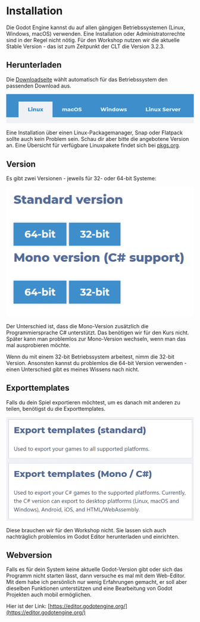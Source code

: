 # Installation

Die Godot Engine kannst du auf allen gängigen Betriebssystemen (Linux, Windows, macOS) verwenden. Eine Installation oder Administratorrechte sind in der Regel nicht nötig. Für den Workshop nutzen wir die aktuelle Stable Version - das ist zum Zeitpunkt der CLT die Version 3.2.3.

## Herunterladen

Die [Downloadseite](https://godotengine.org/download) wählt automatisch für das Betriebssystem den passenden Download aus.

![Betriebssysteme auf der Downloadseite](assets/download_os.png)

Eine Installation über einen Linux-Packagemanager, Snap oder Flatpack sollte auch kein Problem sein. Schau dir aber bitte die angebotene Version an. Eine Übersicht für verfügbare Linuxpakete findet sich bei [pkgs.org](https://pkgs.org/search/?q=godot).

## Version

Es gibt zwei Versionen - jeweils für 32- oder 64-bit Systeme:

![Godot Versionen](assets/download_versionen.png)

Der Unterschied ist, dass die Mono-Version zusätzlich die Programmiersprache C# unterstützt. Das benötigen wir für den Kurs nicht. Später kann man problemlos zur Mono-Version wechseln, wenn man das mal ausprobieren möchte.

Wenn du mit einem 32-bit Betriebssystem arbeitest, nimm die 32-bit Version. Ansonsten kannst du problemlos die 64-bit Version verwenden - einen Unterschied gibt es meines Wissens nach nicht.

## Exporttemplates

Falls du dein Spiel exportieren möchtest, um es danach mit anderen zu teilen, benötigst du die Exporttemplates.

![Exporttemplates](assets/download_export.png)

Diese brauchen wir für den Workshop nicht. Sie lassen sich auch nachträglich problemlos im Godot Editor herunterladen und einrichten.

## Webversion

Falls es für dein System keine aktuelle Godot-Version gibt oder sich das Programm nicht starten lässt, dann versuche es mal mit dem Web-Editor. Mit dem habe ich persönlich nur wenig Erfahrungen gemacht, er soll aber dieselben Funktionen unterstützen und eine Bearbeitung von Godot Projekten auch mobil ermöglichen.

Hier ist der Link: [https://editor.godotengine.org/](https://editor.godotengine.org/)